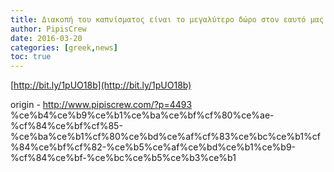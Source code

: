 ```yaml
---
title: Διακοπή του καπνίσματος είναι το μεγαλύτερο δώρο στον εαυτό μας!
author: PipisCrew
date: 2016-03-20
categories: [greek,news]
toc: true
---
```


[http://bit.ly/1pUO18b](http://bit.ly/1pUO18b)

origin - http://www.pipiscrew.com/?p=4493 %ce%b4%ce%b9%ce%b1%ce%ba%ce%bf%cf%80%ce%ae-%cf%84%ce%bf%cf%85-%ce%ba%ce%b1%cf%80%ce%bd%ce%af%cf%83%ce%bc%ce%b1%cf%84%ce%bf%cf%82-%ce%b5%ce%af%ce%bd%ce%b1%ce%b9-%cf%84%ce%bf-%ce%bc%ce%b5%ce%b3%ce%b1